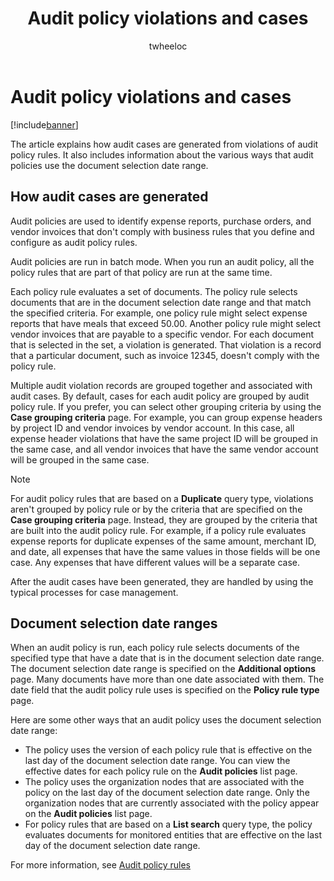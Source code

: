 ﻿---
# required metadata

title: Audit policy violations and cases
description: The article explains how audit cases are generated from violations of audit policy rules. It also includes information about the various ways that audit policies use the document selection date range.
author: twheeloc
manager: AnnBe
ms.date: 04/04/2017
ms.topic: article
ms.prod: 
ms.service: Dynamics365Operations
ms.technology: 

# optional metadata

ms.search.form: AuditPolicyAdditionalOption, AuditPolicyRule
# ROBOTS: 
audience: Application User
# ms.devlang: 
ms.reviewer: annbe
ms.search.scope: AX 7.0.0, Operations, Core
# ms.tgt_pltfrm: 
ms.custom: 13091
ms.assetid: e0e66c6d-c396-4a9d-b3b6-3641d130fdc0
ms.search.region: Global
# ms.search.industry: 
ms.author: ryansand
ms.search.validFrom: 2016-02-28
ms.dyn365.ops.version: AX 7.0.0

---

# Audit policy violations and cases

[!include[banner](../includes/banner.md)]


The article explains how audit cases are generated from violations of audit policy rules. It also includes information about the various ways that audit policies use the document selection date range.

How audit cases are generated
-----------------------------

Audit policies are used to identify expense reports, purchase orders, and vendor invoices that don't comply with business rules that you define and configure as audit policy rules. 

Audit policies are run in batch mode. When you run an audit policy, all the policy rules that are part of that policy are run at the same time.

Each policy rule evaluates a set of documents. The policy rule selects documents that are in the document selection date range and that match the specified criteria. For example, one policy rule might select expense reports that have meals that exceed 50.00. Another policy rule might select vendor invoices that are payable to a specific vendor. For each document that is selected in the set, a violation is generated. That violation is a record that a particular document, such as invoice 12345, doesn't comply with the policy rule. 

Multiple audit violation records are grouped together and associated with audit cases. By default, cases for each audit policy are grouped by audit policy rule. If you prefer, you can select other grouping criteria by using the **Case grouping criteria** page. For example, you can group expense headers by project ID and vendor invoices by vendor account. In this case, all expense header violations that have the same project ID will be grouped in the same case, and all vendor invoices that have the same vendor account will be grouped in the same case. 

> [!NOTE]
> For audit policy rules that are based on a **Duplicate** query type, violations aren't grouped by policy rule or by the criteria that are specified on the **Case grouping criteria** page. Instead, they are grouped by the criteria that are built into the audit policy rule. For example, if a policy rule evaluates expense reports for duplicate expenses of the same amount, merchant ID, and date, all expenses that have the same values in those fields will be one case. Any expenses that have different values will be a separate case.

After the audit cases have been generated, they are handled by using the typical processes for case management.

## Document selection date ranges
When an audit policy is run, each policy rule selects documents of the specified type that have a date that is in the document selection date range. The document selection date range is specified on the **Additional options** page. Many documents have more than one date associated with them. The date field that the audit policy rule uses is specified on the **Policy rule type** page.

Here are some other ways that an audit policy uses the document selection date range:

-   The policy uses the version of each policy rule that is effective on the last day of the document selection date range. You can view the effective dates for each policy rule on the **Audit policies** list page.
-   The policy uses the organization nodes that are associated with the policy on the last day of the document selection date range. Only the organization nodes that are currently associated with the policy appear on the **Audit policies** list page.
-   For policy rules that are based on a **List search** query type, the policy evaluates documents for monitored entities that are effective on the last day of the document selection date range.


For more information, see [Audit policy rules](audit-policy-rules.md)


